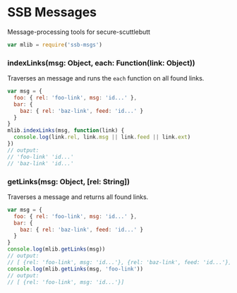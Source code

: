 # SSB Messages

Message-processing tools for secure-scuttlebutt

```js
var mlib = require('ssb-msgs')
```

### indexLinks(msg: Object, each: Function(link: Object))

Traverses an message and runs the `each` function on all found links.

```js
var msg = {
  foo: { rel: 'foo-link', msg: 'id...' },
  bar: {
    baz: { rel: 'baz-link', feed: 'id...' }
  }
}
mlib.indexLinks(msg, function(link) {
  console.log(link.rel, link.msg || link.feed || link.ext)
})
// output:
// 'foo-link' 'id...'
// 'baz-link' 'id...'
```

### getLinks(msg: Object, [rel: String])

Traverses a message and returns all found links.

```js
var msg = {
  foo: { rel: 'foo-link', msg: 'id...' },
  bar: {
    baz: { rel: 'baz-link', feed: 'id...' }
  }
}
console.log(mlib.getLinks(msg))
// output:
// [ {rel: 'foo-link', msg: 'id...'}, {rel: 'baz-link', feed: 'id...'}]
console.log(mlib.getLinks(msg, 'foo-link'))
// output:
// [ {rel: 'foo-link', msg: 'id...'}]
```